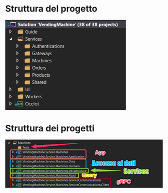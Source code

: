 # Struttura del progetto
![01-StrutturaProgetti](./assets/01-StrutturaProgetti.png)

# Struttura dei progetti
![01-StrutturaProgetti](./assets/01-StrutturaProgetto.png)
